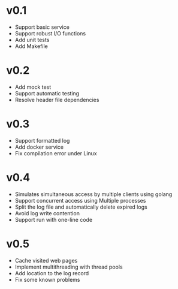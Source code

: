 # v0.1
- Support basic service
- Support robust I/O functions
- Add unit tests
- Add Makefile
# v0.2
- Add mock test
- Support automatic testing
- Resolve header file dependencies
# v0.3
- Support formatted log
- Add docker service
- Fix compilation error under Linux
# v0.4
- Simulates simultaneous access by multiple clients using golang 
- Support concurrent access using Multiple processes
- Split the log file and automatically delete expired logs
- Avoid log write contention
- Support run with one-line code
# v0.5
- Cache visited web pages
- Implement multithreading with thread pools
- Add location to the log record
- Fix some known problems
